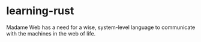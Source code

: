 # learning-rust
Madame Web has a need for a wise, system-level language to communicate with the machines in the web of life.
